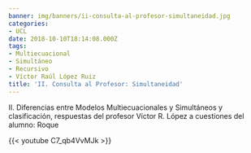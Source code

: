 ```yaml
---
banner: img/banners/ii-consulta-al-profesor-simultaneidad.jpg
categories:
- UCL
date: 2018-10-10T18:14:08.000Z
tags:
- Multiecuacional
- Simultáneo
- Recursivo
- Víctor Raúl López Ruiz
title: 'II. Consulta al Profesor: Simultaneidad'
---
```


II. Diferencias entre Modelos Multiecuacionales y Simultáneos y clasificación, respuestas del profesor Víctor R. López a cuestiones del alumno: Roque

{{< youtube C7_qb4VvMJk >}}
